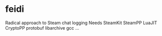 feidi
=====

Radical approach to Steam chat logging
Needs
	SteamKit
	SteamPP
	LuaJIT
	CryptoPP
	protobuf
	libarchive
	gcc
	...